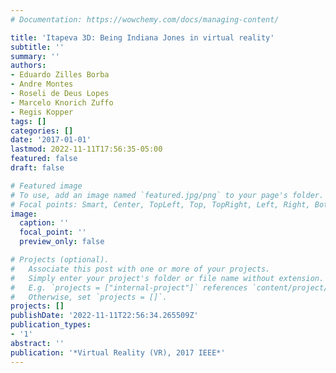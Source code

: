 ```yaml
---
# Documentation: https://wowchemy.com/docs/managing-content/

title: 'Itapeva 3D: Being Indiana Jones in virtual reality'
subtitle: ''
summary: ''
authors:
- Eduardo Zilles Borba
- Andre Montes
- Roseli de Deus Lopes
- Marcelo Knorich Zuffo
- Regis Kopper
tags: []
categories: []
date: '2017-01-01'
lastmod: 2022-11-11T17:56:35-05:00
featured: false
draft: false

# Featured image
# To use, add an image named `featured.jpg/png` to your page's folder.
# Focal points: Smart, Center, TopLeft, Top, TopRight, Left, Right, BottomLeft, Bottom, BottomRight.
image:
  caption: ''
  focal_point: ''
  preview_only: false

# Projects (optional).
#   Associate this post with one or more of your projects.
#   Simply enter your project's folder or file name without extension.
#   E.g. `projects = ["internal-project"]` references `content/project/deep-learning/index.md`.
#   Otherwise, set `projects = []`.
projects: []
publishDate: '2022-11-11T22:56:34.265509Z'
publication_types:
- '1'
abstract: ''
publication: '*Virtual Reality (VR), 2017 IEEE*'
---
```

